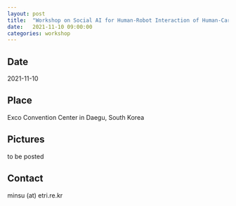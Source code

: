 ```yaml
---
layout: post
title:  "Workshop on Social AI for Human-Robot Interaction of Human-Care Robots @ICSR2021"
date:   2021-11-10 09:00:00
categories: workshop
---
```


## Date

2021-11-10

## Place

Exco Convention Center in Daegu, South Korea

## Pictures

to be posted

## Contact

minsu (at) etri.re.kr

